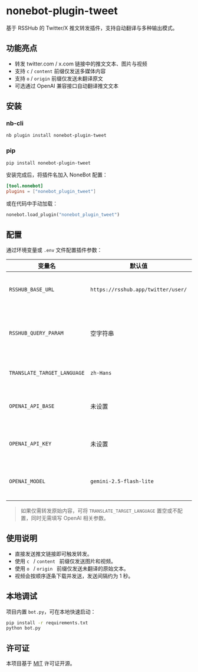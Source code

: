 # nonebot-plugin-tweet

基于 RSSHub 的 Twitter/X 推文转发插件，支持自动翻译与多种输出模式。

## 功能亮点
- 转发 twitter.com / x.com 链接中的推文文本、图片与视频
- 支持 `c` / `content` 前缀仅发送多媒体内容
- 支持 `o` / `origin` 前缀仅发送未翻译原文
- 可选通过 OpenAI 兼容接口自动翻译推文文本

## 安装
### nb-cli
```bash
nb plugin install nonebot-plugin-tweet
```

### pip
```bash
pip install nonebot-plugin-tweet
```

安装完成后，将插件名加入 NoneBot 配置：

```toml
[tool.nonebot]
plugins = ["nonebot_plugin_tweet"]
```

或在代码中手动加载：

```python
nonebot.load_plugin("nonebot_plugin_tweet")
```

## 配置
通过环境变量或 `.env` 文件配置插件参数：

| 变量名 | 默认值 | 说明 |
| --- | --- | --- |
| `RSSHUB_BASE_URL` | `https://rsshub.app/twitter/user/` | RSSHub 推文路由基础地址，需包含末尾 `/` |
| `RSSHUB_QUERY_PARAM` | 空字符串 | 追加到 RSSHub 请求的查询参数，示例：`?format=raw` |
| `TRANSLATE_TARGET_LANGUAGE` | `zh-Hans` | 翻译目标语言，留空代表禁用翻译 |
| `OPENAI_API_BASE` | 未设置 | OpenAI 兼容接口地址，启用翻译时必填 |
| `OPENAI_API_KEY` | 未设置 | OpenAI 兼容接口密钥，启用翻译时必填 |
| `OPENAI_MODEL` | `gemini-2.5-flash-lite` | 用于翻译的模型名称，启用翻译时必填 |

> 如果仅需转发原始内容，可将 `TRANSLATE_TARGET_LANGUAGE` 置空或不配置，同时无需填写 OpenAI 相关参数。

## 使用说明
- 直接发送推文链接即可触发转发。
- 使用 `c ` / `content ` 前缀仅发送图片和视频。
- 使用 `o ` / `origin ` 前缀仅发送未翻译的原始文本。
- 视频会按顺序逐条下载并发送，发送间隔约为 1 秒。

## 本地调试
项目内置 `bot.py`，可在本地快速启动：

```bash
pip install -r requirements.txt
python bot.py
```

## 许可证
本项目基于 [MIT](LICENSE) 许可证开源。
